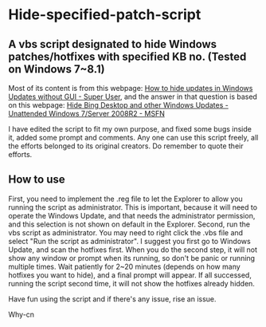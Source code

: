 # Hide-specified-patch-script
## A vbs script designated to hide Windows patches/hotfixes with specified KB no. (Tested on Windows 7~8.1)

Most of its content is from this webpage: [How to hide updates in Windows Updates without GUI - Super User](https://superuser.com/questions/722667/how-to-hide-updates-in-windows-updates-without-gui), and the answer in that question is based on this webpage: [Hide Bing Desktop and other Windows Updates - Unattended Windows 7/Server 2008R2 - MSFN](https://msfn.org/board/topic/163162-hide-bing-desktop-and-other-windows-updates/)

I have edited the script to fit my own purpose, and fixed some bugs inside it, added some prompt and comments. 
Any one can use this script freely, all the efforts belonged to its original creators. Do remember to quote their efforts.

## How to use
First, you need to implement the .reg file to let the Explorer to allow you running the script as administrator. This is important, because it will need to operate the Windows Update, and that needs the administrator permission, and this selection is not shown on default in the Explorer.
Second, run the vbs script as administrator. You may need to right click the .vbs file and select "Run the script as administrator".
I suggest you first go to Windows Update, and scan the hotfixes first. When you do the second step, it will not show any window or prompt when its running, so don't be panic or running multiple times. Wait patiently for 2~20 minutes (depends on how many hotfixes you want to hide), and a final prompt will appear. If all successed, running the script second time, it will not show the hotfixes already hidden.

Have fun using the script and if there's any issue, rise an issue.

Why-cn
